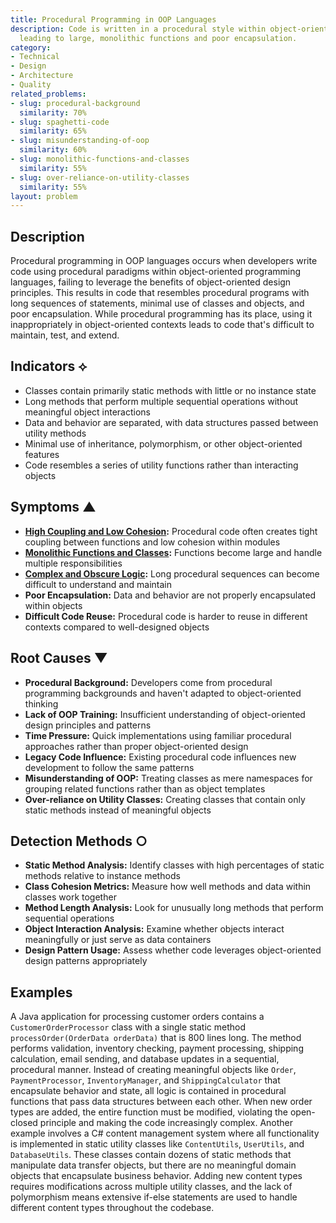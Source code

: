 ```yaml
---
title: Procedural Programming in OOP Languages
description: Code is written in a procedural style within object-oriented languages,
  leading to large, monolithic functions and poor encapsulation.
category:
- Technical
- Design
- Architecture
- Quality
related_problems:
- slug: procedural-background
  similarity: 70%
- slug: spaghetti-code
  similarity: 65%
- slug: misunderstanding-of-oop
  similarity: 60%
- slug: monolithic-functions-and-classes
  similarity: 55%
- slug: over-reliance-on-utility-classes
  similarity: 55%
layout: problem
---
```


## Description

Procedural programming in OOP languages occurs when developers write code using procedural paradigms within object-oriented programming languages, failing to leverage the benefits of object-oriented design principles. This results in code that resembles procedural programs with long sequences of statements, minimal use of classes and objects, and poor encapsulation. While procedural programming has its place, using it inappropriately in object-oriented contexts leads to code that's difficult to maintain, test, and extend.

## Indicators ⟡
- Classes contain primarily static methods with little or no instance state
- Long methods that perform multiple sequential operations without meaningful object interactions
- Data and behavior are separated, with data structures passed between utility methods
- Minimal use of inheritance, polymorphism, or other object-oriented features
- Code resembles a series of utility functions rather than interacting objects

## Symptoms ▲
- **[High Coupling and Low Cohesion](high-coupling-low-cohesion.md):** Procedural code often creates tight coupling between functions and low cohesion within modules
- **[Monolithic Functions and Classes](monolithic-functions-and-classes.md):** Functions become large and handle multiple responsibilities
- **[Complex and Obscure Logic](complex-and-obscure-logic.md):** Long procedural sequences can become difficult to understand and maintain
- **Poor Encapsulation:** Data and behavior are not properly encapsulated within objects
- **Difficult Code Reuse:** Procedural code is harder to reuse in different contexts compared to well-designed objects

## Root Causes ▼
- **Procedural Background:** Developers come from procedural programming backgrounds and haven't adapted to object-oriented thinking
- **Lack of OOP Training:** Insufficient understanding of object-oriented design principles and patterns
- **Time Pressure:** Quick implementations using familiar procedural approaches rather than proper object-oriented design
- **Legacy Code Influence:** Existing procedural code influences new development to follow the same patterns
- **Misunderstanding of OOP:** Treating classes as mere namespaces for grouping related functions rather than as object templates
- **Over-reliance on Utility Classes:** Creating classes that contain only static methods instead of meaningful objects

## Detection Methods ○
- **Static Method Analysis:** Identify classes with high percentages of static methods relative to instance methods
- **Class Cohesion Metrics:** Measure how well methods and data within classes work together
- **Method Length Analysis:** Look for unusually long methods that perform sequential operations
- **Object Interaction Analysis:** Examine whether objects interact meaningfully or just serve as data containers
- **Design Pattern Usage:** Assess whether code leverages object-oriented design patterns appropriately

## Examples

A Java application for processing customer orders contains a `CustomerOrderProcessor` class with a single static method `processOrder(OrderData orderData)` that is 800 lines long. The method performs validation, inventory checking, payment processing, shipping calculation, email sending, and database updates in a sequential, procedural manner. Instead of creating meaningful objects like `Order`, `PaymentProcessor`, `InventoryManager`, and `ShippingCalculator` that encapsulate behavior and state, all logic is contained in procedural functions that pass data structures between each other. When new order types are added, the entire function must be modified, violating the open-closed principle and making the code increasingly complex. Another example involves a C# content management system where all functionality is implemented in static utility classes like `ContentUtils`, `UserUtils`, and `DatabaseUtils`. These classes contain dozens of static methods that manipulate data transfer objects, but there are no meaningful domain objects that encapsulate business behavior. Adding new content types requires modifications across multiple utility classes, and the lack of polymorphism means extensive if-else statements are used to handle different content types throughout the codebase.